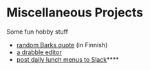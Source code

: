 # Miscellaneous Projects

Some fun hobby stuff

- [random Barks quote](https://barks-quote.tero.workers.dev/) (in Finnish)
- [a drabble editor](https://drabbledit.netlify.app/)
- [post daily lunch menus to Slack](https://github.com/teroyks/lunch-menu-slack)****
